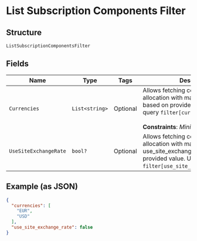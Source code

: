
# List Subscription Components Filter

## Structure

`ListSubscriptionComponentsFilter`

## Fields

| Name | Type | Tags | Description |
|  --- | --- | --- | --- |
| `Currencies` | `List<string>` | Optional | Allows fetching components allocation with matching currency based on provided values. Use in query `filter[currencies]=EUR,USD`.<br><br>**Constraints**: *Minimum Items*: `1` |
| `UseSiteExchangeRate` | `bool?` | Optional | Allows fetching components allocation with matching use_site_exchange_rate based on provided value. Use in query `filter[use_site_exchange_rate]=true`. |

## Example (as JSON)

```json
{
  "currencies": [
    "EUR",
    "USD"
  ],
  "use_site_exchange_rate": false
}
```

